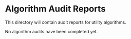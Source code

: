 # Algorithm Audit Reports

This directory will contain audit reports for utility algorithms.

No algorithm audits have been completed yet.
